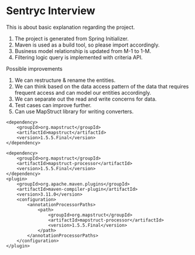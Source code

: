 # Sentryc Interview

This is about basic explanation regarding the project.

1. The project is generated from Spring Initializer.
2. Maven is used as a build tool, so please import accordingly.
3. Business model relationship is updated from M-1 to 1-M.
4. Filtering logic query is implemented with criteria API.


Possible improvements
1. We can restructure & rename the entities.
2. We can think based on the data access pattern of the data that requires frequent
 access and can model our entities accordingly.
3. We can separate out the read and write concerns for data.
4. Test cases can improve further.
5. Can use MapStruct library for writing converters.
```
<dependency>
    <groupId>org.mapstruct</groupId>
    <artifactId>mapstruct</artifactId>
    <version>1.5.5.Final</version>
</dependency>

<dependency>
    <groupId>org.mapstruct</groupId>
    <artifactId>mapstruct-processor</artifactId>
    <version>1.5.5.Final</version>
</dependency>
<plugin>
    <groupId>org.apache.maven.plugins</groupId>
    <artifactId>maven-compiler-plugin</artifactId>
    <version>3.11.0</version>
    <configuration>
        <annotationProcessorPaths>
            <path>
                <groupId>org.mapstruct</groupId>
                <artifactId>mapstruct-processor</artifactId>
                <version>1.5.5.Final</version>
            </path>
        </annotationProcessorPaths>
    </configuration>
</plugin>
```